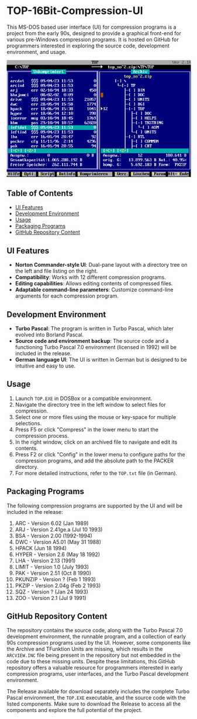 # TOP-16Bit-Compression-UI

This MS-DOS based user interface (UI) for compression programs is a project from the early 90s, designed to provide a graphical front-end for various pre-Windows compression programs. It is hosted on GitHub for programmers interested in exploring the source code, development environment, and usage.

![TOP-16Bit-Compression-UI Screenshot](IMAGES/top_screen_1.png)

## Table of Contents
- [UI Features](#ui-features)
- [Development Environment](#development-environment)
- [Usage](#usage)
- [Packaging Programs](#packaging-programs)
- [GitHub Repository Content](#github-repository-content)

## UI Features

- **Norton Commander-style UI**: Dual-pane layout with a directory tree on the left and file listing on the right.
- **Compatibility**: Works with 12 different compression programs.
- **Editing capabilities**: Allows editing contents of compressed files.
- **Adaptable command-line parameters**: Customize command-line arguments for each compression program.

## Development Environment

- **Turbo Pascal**: The program is written in Turbo Pascal, which later evolved into Borland Pascal.
- **Source code and environment backup**: The source code and a functioning Turbo Pascal 7.0 environment (licensed in 1992) will be included in the release.
- **German language UI**: The UI is written in German but is designed to be intuitive and easy to use.

## Usage

1. Launch `TOP.EXE` in DOSBox or a compatible environment.
2. Navigate the directory tree in the left window to select files for compression.
3. Select one or more files using the mouse or key-space for multiple selections.
4. Press F5 or click "Compress" in the lower menu to start the compression process.
5. In the right window, click on an archived file to navigate and edit its contents.
6. Press F2 or click "Config" in the lower menu to configure paths for the compression programs, and add the absolute path to the PACKER directory.
7. For more detailed instructions, refer to the `TOP.txt` file (in German).

## Packaging Programs

The following compression programs are supported by the UI and will be included in the release:

1. ARC - Version 6.02 (Jan 1989)
2. ARJ - Version 2.41ge.a (Jul 10 1993)
3. BSA - Version 2.00 (1992-1994)
4. DWC - Version A5.01 (May 31 1988)
5. HPACK (Jun 18 1994)
6. HYPER - Version 2.6 (May 18 1992)
7. LHA - Version 2.13 (1991)
8. LIMIT - Version 1.0 (July 1993)
9. PAK - Version 2.51 (Oct 8 1990)
10. PKUNZIP - Version ? (Feb 1 1993)
11. PKZIP - Version 2.04g (Feb 2 1993)
12. SQZ - Version ? (Jan 24 1993)
13. ZOO - Version 2.1 (Jul 9 1991)

## GitHub Repository Content

The repository contains the source code, along with the Turbo Pascal 7.0 development environment, the runnable program, and a collection of early 90s compression programs used by the UI. However, some components like the Archive and TFunktion Units are missing, which results in the `ARCVIEW.INC` file being present in the repository but not embedded in the code due to these missing units. Despite these limitations, this GitHub repository offers a valuable resource for programmers interested in early compression programs, user interfaces, and the Turbo Pascal development environment. 

The Release available for download separately includes the complete Turbo Pascal environment, the `TOP.EXE` executable, and the source code with the listed components. Make sure to download the Release to access all the components and explore the full potential of the project.

